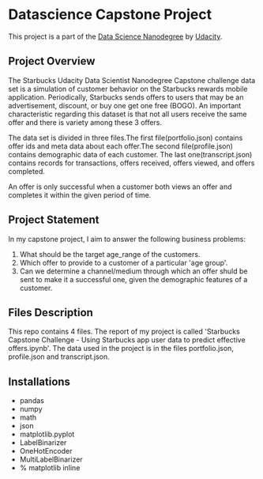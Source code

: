 # Datascience Capstone Project
This project is a part of the [Data Science Nanodegree](https://www.udacity.com/course/data-scientist-nanodegree--nd025) by [Udacity](https://www.udacity.com/).

## Project Overview
The Starbucks Udacity Data Scientist Nanodegree Capstone challenge data set is a simulation of customer behavior on the Starbucks rewards mobile application. Periodically, Starbucks sends offers to users that may be an advertisement, discount, or buy one get one free (BOGO). An important characteristic regarding this dataset is that not all users receive the same offer and there is variety among these 3 offers.

The data set is divided in three files.The first file(portfolio.json) contains offer ids and meta data about each offer.The second file(profile.json) contains demographic data of each customer. The last one(transcript.json) contains records for transactions, offers received, offers viewed, and offers completed.

An offer is only successful when a customer both views an offer and completes it within the given period of time.

## Project Statement
In my capstone project, I aim to answer the following business problems:

1. What should be the target age_range of the customers.
2. Which offer to provide to a customer of a particular 'age group'.
3. Can we determine a channel/medium through which an offer shuld be sent to make it a successful one, given the demographic features of a customer. 

## Files Description
This repo contains 4 files. The report of my project is called 'Starbucks Capstone Challenge - Using Starbucks app user data to predict effective offers.ipynb'. The data used in the project is in the files portfolio.json, profile.json and transcript.json.

## Installations
* pandas 
* numpy 
* math
* json
* matplotlib.pyplot
* LabelBinarizer
* OneHotEncoder
* MultiLabelBinarizer
* % matplotlib inline



